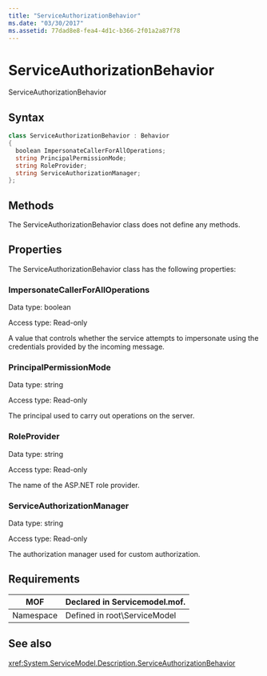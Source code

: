 ```yaml
---
title: "ServiceAuthorizationBehavior"
ms.date: "03/30/2017"
ms.assetid: 77dad8e8-fea4-4d1c-b366-2f01a2a87f78
---
```

# ServiceAuthorizationBehavior
ServiceAuthorizationBehavior  
  
## Syntax  
  
```csharp
class ServiceAuthorizationBehavior : Behavior  
{  
  boolean ImpersonateCallerForAllOperations;  
  string PrincipalPermissionMode;  
  string RoleProvider;  
  string ServiceAuthorizationManager;  
};  
```  
  
## Methods  
 The ServiceAuthorizationBehavior class does not define any methods.  
  
## Properties  
 The ServiceAuthorizationBehavior class has the following properties:  
  
### ImpersonateCallerForAllOperations  
 Data type: boolean  
  
 Access type: Read-only  
  
 A value that controls whether the service attempts to impersonate using the credentials provided by the incoming message.  
  
### PrincipalPermissionMode  
 Data type: string  
  
 Access type: Read-only  
  
 The principal used to carry out operations on the server.  
  
### RoleProvider  
 Data type: string  
  
 Access type: Read-only  
  
 The name of the ASP.NET role provider.  
  
### ServiceAuthorizationManager  
 Data type: string  
  
 Access type: Read-only  
  
 The authorization manager used for custom authorization.  
  
## Requirements  
  
|MOF|Declared in Servicemodel.mof.|  
|---------|-----------------------------------|  
|Namespace|Defined in root\ServiceModel|  
  
## See also
 <xref:System.ServiceModel.Description.ServiceAuthorizationBehavior>
